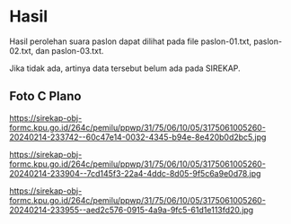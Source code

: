 # Hasil

Hasil perolehan suara paslon dapat dilihat pada file paslon-01.txt, paslon-02.txt, dan paslon-03.txt.

Jika tidak ada, artinya data tersebut belum ada pada SIREKAP.

## Foto C Plano

https://sirekap-obj-formc.kpu.go.id/264c/pemilu/ppwp/31/75/06/10/05/3175061005260-20240214-233742--60c47e14-0032-4345-b94e-8e420b0d2bc5.jpg

https://sirekap-obj-formc.kpu.go.id/264c/pemilu/ppwp/31/75/06/10/05/3175061005260-20240214-233904--7cd145f3-22a4-4ddc-8d05-9f5c6a9e0d78.jpg

https://sirekap-obj-formc.kpu.go.id/264c/pemilu/ppwp/31/75/06/10/05/3175061005260-20240214-233955--aed2c576-0915-4a9a-9fc5-61d1e113fd20.jpg
